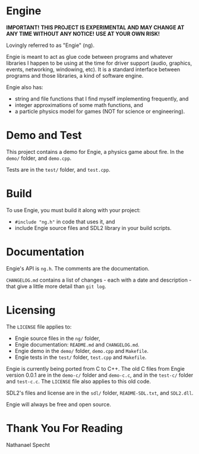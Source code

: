 
# Engine

**IMPORTANT!**
**THIS PROJECT IS EXPERIMENTAL AND MAY CHANGE AT ANY TIME WITHOUT ANY NOTICE!**
**USE AT YOUR OWN RISK!**

Lovingly referred to as "Engie" (ng).

Engie is meant to act as glue code between programs and whatever libraries
I happen to be using at the time for driver support (audio, graphics, events,
networking, windowing, etc). It is a standard interface between programs
and those libraries, a kind of software engine.

Engie also has:
- string and file functions that I find myself implementing frequently, and
- integer approximations of some math functions, and
- a particle physics model for games (NOT for science or engineering).

# Demo and Test

This project contains a demo for Engie, a physics game about fire.
In the `demo/` folder, and `demo.cpp`.

Tests are in the `test/` folder, and `test.cpp`.

# Build

To use Engie, you must build it along with your project:
- `#include "ng.h"` in code that uses it, and
- include Engie source files and SDL2 library in your build scripts.

# Documentation

Engie's API is `ng.h`. The comments are the documentation.

`CHANGELOG.md` contains a list of changes - each with a date and description -
that give a little more detail than `git log`.

# Licensing

The `LICENSE` file applies to:
- Engie source files in the `ng/` folder,
- Engie documentation: `README.md` and `CHANGELOG.md`.
- Engie demo in the `demo/` folder, `demo.cpp` and `Makefile`.
- Engie tests in the `test/` folder, `test.cpp` and `Makefile`.

Engie is currently being ported from C to C++.
The old C files from Engie version 0.0.1 are in
the `demo-c/` folder and `demo-c.c`, and in
the `test-c/` folder and `test-c.c`.
The `LICENSE` file also applies to this old code.

SDL2's files and license are in the `sdl/` folder, `README-SDL.txt`, and
`SDL2.dll`.

Engie will always be free and open source.

# Thank You For Reading

Nathanael Specht


